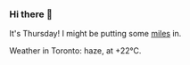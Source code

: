 ### Hi there :wave:

It's Thursday! I might be putting some [miles](https://www.strava.com/athletes/889963) in.

Weather in Toronto: haze, at +22°C.
